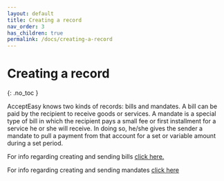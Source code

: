```yaml
---
layout: default
title: Creating a record
nav_order: 3
has_children: true
permalink: /docs/creating-a-record
---
```


# Creating a record
{: .no_toc }

AcceptEasy knows two kinds of records: bills and mandates. A bill can be paid by the recipient to receive goods or services. A mandate is a special type of bill in which the recipient pays a small fee or first installment for a service he or she will receive. In doing so, he/she gives the sender a mandate to pull a payment from that account for a set or variable amount during a set period.

For info regarding creating and sending bills [click here.](creating-a-record/bills)

For info regarding creating and sending mandates [click here](creating-a-record/mandates)